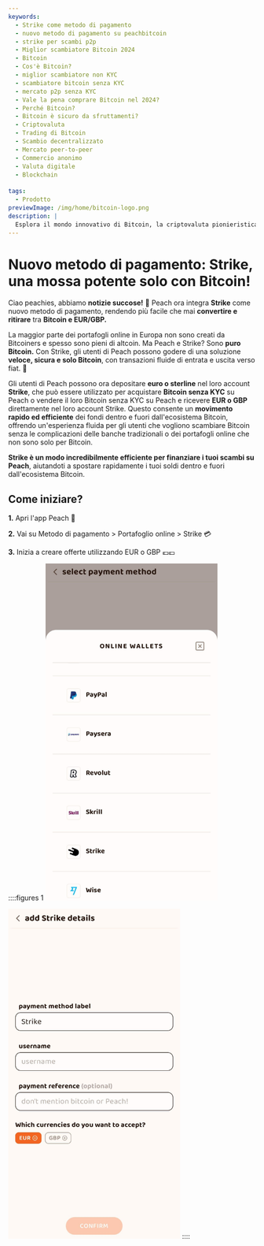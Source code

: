 ```yaml
---
keywords:
  - Strike come metodo di pagamento
  - nuovo metodo di pagamento su peachbitcoin
  - strike per scambi p2p
  - Miglior scambiatore Bitcoin 2024
  - Bitcoin
  - Cos'è Bitcoin?
  - miglior scambiatore non KYC
  - scambiatore bitcoin senza KYC
  - mercato p2p senza KYC
  - Vale la pena comprare Bitcoin nel 2024?
  - Perché Bitcoin?
  - Bitcoin è sicuro da sfruttamenti?
  - Criptovaluta
  - Trading di Bitcoin
  - Scambio decentralizzato
  - Mercato peer-to-peer
  - Commercio anonimo
  - Valuta digitale
  - Blockchain

tags:
  - Prodotto
previewImage: /img/home/bitcoin-logo.png
description: |
  Esplora il mondo innovativo di Bitcoin, la criptovaluta pionieristica che consente transazioni sicure e decentralizzate attraverso una rete globale. Scopri i migliori scambi di Bitcoin senza KYC, i mercati di trading peer-to-peer e i vantaggi delle transazioni anonime con Bitcoin. Scopri perché Bitcoin rimane un investimento prezioso nel 2024 e come mantiene la sicurezza contro gli sfruttamenti.
---
```


# Nuovo metodo di pagamento: Strike, una mossa potente solo con Bitcoin!

Ciao peachies, abbiamo **notizie succose!** 🍑 Peach ora integra **Strike** come nuovo metodo di pagamento, rendendo più facile che mai **convertire e ritirare** tra **Bitcoin e EUR/GBP.**

La maggior parte dei portafogli online in Europa non sono creati da Bitcoiners e spesso sono pieni di altcoin. Ma Peach e Strike? Sono **puro Bitcoin.** Con Strike, gli utenti di Peach possono godere di una soluzione **veloce, sicura e solo Bitcoin**, con transazioni fluide di entrata e uscita verso fiat. 💸

Gli utenti di Peach possono ora depositare **euro o sterline** nel loro account **Strike**, che può essere utilizzato per acquistare **Bitcoin senza KYC** su Peach o vendere il loro Bitcoin senza KYC su Peach e ricevere **EUR o GBP** direttamente nel loro account Strike. Questo consente un **movimento rapido ed efficiente** dei fondi dentro e fuori dall'ecosistema Bitcoin, offrendo un'esperienza fluida per gli utenti che vogliono scambiare Bitcoin senza le complicazioni delle banche tradizionali o dei portafogli online che non sono solo per Bitcoin.

**Strike è un modo incredibilmente efficiente per finanziare i tuoi scambi su Peach**, aiutandoti a spostare rapidamente i tuoi soldi dentro e fuori dall'ecosistema Bitcoin.

## Come iniziare?

**1.** Apri l'app Peach 📱

**2.** Vai su Metodo di pagamento > Portafoglio online > Strike 💳

**3.** Inizia a creare offerte utilizzando EUR o GBP 💶💷

::::figures 1
<img src="/img/blog/PMstrike/select_strike.jpg" alt="Seleziona Strike" style="width: 80%; max-width: 350px;">

<img src="/img/blog/PMstrike/strike.jpg" alt="Strike" style="width: 80%; max-width: 350px;">
::::
